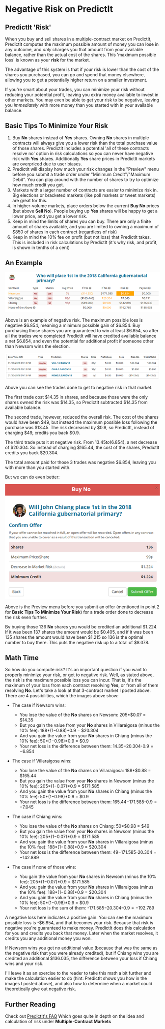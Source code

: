 # Negative Risk on PredictIt

## PredictIt 'Risk'

When you buy and sell shares in a multiple-contract market on PredictIt, PredictIt computes the maximum possible amount of money you can lose in any outcome, and *only* charges you that amount from your available balance, rather than the actual cost of the shares. This 'maximum possible loss' is known as your **risk** for the market.

The advantage of this system is that if your risk is lower than the cost of the shares you purchased, you can go and spend that money elsewhere, allowing you to get a potentially higher return on a smaller investment.

If you're smart about your trades, you can minimize your risk without reducing your potential profit, leaving you extra money available to invest in other markets. You may even be able to get your risk to be negative, leaving you *immediately* with more money than you started with in your available balance.

## Basic Tips To Minimize Your Risk

1. Buy **No** shares instead of **Yes** shares. Owning **No** shares in multiple contracts will always give you a lower risk than the total purchase value of those shares. PredictIt includes a potential 'all of these contracts resolve no' option in risk calculations so you can never have negative risk with **Yes** shares. Additionally **Yes** share prices in PredictIt markets are overpriced due to user biases.
2. PredictIt will display how much your risk changes in the "Preview" menu before you submit a trade order under "Minimum Credit"/"Maximum Debit". You can play around with the number of shares to try to optimize how much credit you get.
3. Markets with a larger number of contracts are easier to minimize risk in. Big elections or bracketed markets (like poll markets or tweet markets) are great for this.
4. In higher-volume markets, place orders below the current **Buy No** prices (but above **Sell No**). People buying up **Yes** shares will be happy to get a lower price, and you get a lower risk.
5. Keep in mind the limits of shares you can buy. There are only a finite amount of shares available, and you are limited to owning a maximum of $850 of shares in each contract (regardless of risk)
6. Keep in mind the 10% fee on profit (but not loss) that PredictIt takes. This is included in risk calculations by PredictIt (it's why risk, and profit, is shown in tenths of a cent)

## An Example

![Example of Negative Risk](negrisk.png)

Above is an example of negative risk. The maximum possible loss is negative $6.854, meaning a minimum possible gain of $6.854. Buy purchasing those shares you are guaranteed to win at least $6.854, so after all the trades were completed PredictIt will have credited available balance a net $6.854, and even the potential for additional profit if someone other than Newsom wins the election.

![Trades](trades.png)

Above you can see the trades done to get to negative risk in that market.

The first trade cost $14.35 in shares, and because those were the only shares owned the risk was $14.35, so PredictIt subtracted $14.35 from available balance.

The second trade, however, reduced the overall risk. The cost of the shares would have been $49, but instead the maximum possible loss following the purchase was $13.45. The risk decreased by $0.9, so PredictIt, instead of charging $49, credits you back $0.9.

The third trade puts it at negative risk. From $13.45 to ($6.854), a net decrease of $20.304. So instead of charging $165.44, the cost of the shares, PredictIt credits you back $20.304.

The total amount paid for those 3 trades was negative $6.854, leaving you with more than you started with.

But we can do even better:

![Preview Menu](preview.png)

Above is the Preview menu before you submit an offer (mentioned in point 2 for **Basic Tips To Minimize Your Risk**) for a trade order done to decrease the risk even further.

By buying those 136 **No** shares you would be credited an additional $1.224. If it was been 137 shares the amount would be $0.405, and if it was been 135 shares the amount would have been $1.215 so 136 is the optimal number to buy there. This puts the negative risk up to a total of $8.078.

## Math Time

So how do you compute risk? It's an important question if you want to properly minimize your risk, or get to negative risk. Well, as stated above, the risk is the maximum possible loss you can incur. That is, it's the maximum of your loss from each contract resolving **Yes**, or from all of them resolving **No**. Let's take a look at that 3-contract market I posted above. There are 4 possibilities, which the images above show:

* The case if Newsom wins:
	* You lose the value of the **No** shares on Newsom: 205\*$0.07 = $14.35
	* But you gain the value from your **No** shares in Villaraigosa (minus the 10% fee): 188\*($1-$0.88)\*0.9 = $20.304
	* And you gain the value from your **No** shares in Chiang (minus the 10% fee): 50\*($1-$0.98)\*0.9 = $0.9
	* Your net loss is the difference between them: $14.35-$20.304-$0.9 = -$6.854

* The case if Villaraigosa wins:
	* You lose the value of the **No** shares on Villaraigosa: 188\*$0.88 = $165.44
	* But you gain the value from your **No** shares in Newsom (minus the 10% fee): 205\*($1-$0.07)\*0.9 = $171.585
	* And you gain the value from your **No** shares in Chiang (minus the 10% fee): 50\*($1-$0.98)\*0.9 = $0.9
	* Your net loss is the difference between them: $165.44-$171.585-$0.9 = -$7.045

* The case if Chiang wins:
	* You lose the value of the **No** shares on Chiang: 50\*$0.98 = $49
	* But you gain the value from your **No** shares in Newsom (minus the 10% fee): 205\*($1-$0.07)\*0.9 = $171.585
	* And you gain the value from your **No** shares in Villaraigosa (minus the 10% fee): 188\*($1-$0.88)\*0.9 = $20.304
	* Your net loss is the difference between them: $49-$171.585-$20.304 = -$142.889

* The case if none of those wins:
	* You gain the value from your **No** shares in Newsom (minus the 10% fee): 205\*($1-$0.07)\*0.9 = $171.585
	* And you gain the value from your **No** shares in Villaraigosa (minus the 10% fee): 188\*($1-$0.88)\*0.9 = $20.304
	* And you gain the value from your **No** shares in Chiang (minus the 10% fee): 50\*($1-$0.98)\*0.9 = $0.9
	* Your net loss is the sum of them: -$171.585-$20.304-$0.9 = -$192.789

A negative loss here indicates a positive gain. You can see the maximum possible loss is -$6.854, and that becomes your risk. Because that risk is negative you're guaranteed to make money. PredictIt does this calculation for you and credits you back that money. Later when the market resolves, it credits you any additional money you won.

If Newsom wins you get no additional value (because that was the same as the negative risk that you were already credited), but if Chiang wins you are credited an additional $136.035, the difference between your loss if Chiang wins and your risk.

I'll leave it as an exercise to the reader to take this math a bit further and make the calculation easier to do (hint: PredictIt shows you how in the images I posted above), and also how to determine when a market could theoretically give out negative risk.

## Further Reading

Check out [PredictIt's FAQ](https://www.predictit.org/About/FAQ) Which goes quite in depth on the idea and calculation of risk under **Multiple-Contract Markets**